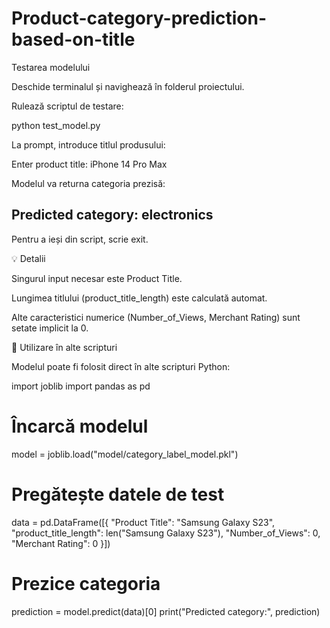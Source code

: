 # Product-category-prediction-based-on-title
Testarea modelului

Deschide terminalul și navighează în folderul proiectului.

Rulează scriptul de testare:

python test_model.py


La prompt, introduce titlul produsului:

Enter product title: iPhone 14 Pro Max


Modelul va returna categoria prezisă:

Predicted category: electronics
----------------------------------------


Pentru a ieși din script, scrie exit.

💡 Detalii

Singurul input necesar este Product Title.

Lungimea titlului (product_title_length) este calculată automat.

Alte caracteristici numerice (Number_of_Views, Merchant Rating) sunt setate implicit la 0.

🔧 Utilizare în alte scripturi

Modelul poate fi folosit direct în alte scripturi Python:

import joblib
import pandas as pd

# Încarcă modelul
model = joblib.load("model/category_label_model.pkl")

# Pregătește datele de test
data = pd.DataFrame([{
    "Product Title": "Samsung Galaxy S23",
    "product_title_length": len("Samsung Galaxy S23"),
    "Number_of_Views": 0,
    "Merchant Rating": 0
}])

# Prezice categoria
prediction = model.predict(data)[0]
print("Predicted category:", prediction)
